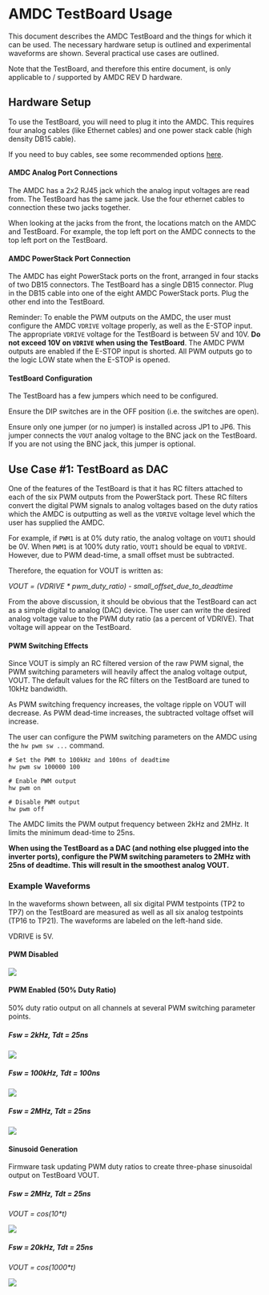 # AMDC TestBoard Usage

This document describes the AMDC TestBoard and the things for which it can be used. The necessary hardware setup is outlined and experimental waveforms are shown. Several practical use cases are outlined.

Note that the TestBoard, and therefore this entire document, is only applicable to / supported by AMDC REV D hardware.

## Hardware Setup

To use the TestBoard, you will need to plug it into the AMDC. This requires four analog cables (like Ethernet cables) and one power stack cable (high density DB15 cable).

If you need to buy cables, see some recommended options [here](https://github.com/Severson-Group/AMDC-Hardware/tree/develop/Accessories/TestBoard/REV20200624A#recommended-cables).

#### AMDC Analog Port Connections

The AMDC has a 2x2 RJ45 jack which the analog input voltages are read from. The TestBoard has the same jack. Use the four ethernet cables to connection these two jacks together.

When looking at the jacks from the front, the locations match on the AMDC and TestBoard. For example, the top left port on the AMDC connects to the top left port on the TestBoard.

#### AMDC PowerStack Port Connection

The AMDC has eight PowerStack ports on the front, arranged in four stacks of two DB15 connectors. The TestBoard has a single DB15 connector. Plug in the DB15 cable into one of the eight AMDC PowerStack ports. Plug the other end into the TestBoard.

Reminder: To enable the PWM outputs on the AMDC, the user must configure the AMDC `VDRIVE` voltage properly, as well as the E-STOP input. The appropriate `VDRIVE` voltage for the TestBoard is between 5V and 10V. **Do not exceed 10V on `VDRIVE` when using the TestBoard**. The AMDC PWM outputs are enabled if the E-STOP input is shorted. All PWM outputs go to the logic LOW state when the E-STOP is opened.

#### TestBoard Configuration

The TestBoard has a few jumpers which need to be configured.

Ensure the DIP switches are in the OFF position (i.e. the switches are open).

Ensure only one jumper (or no jumper) is installed across JP1 to JP6. This jumper connects the `VOUT` analog voltage to the BNC jack on the TestBoard. If you are not using the BNC jack, this jumper is optional.

## Use Case #1: TestBoard as DAC

One of the features of the TestBoard is that it has RC filters attached to each of the six PWM outputs from the PowerStack port. These RC filters convert the digital PWM signals to analog voltages based on the duty ratios which the AMDC is outputting as well as the `VDRIVE` voltage level which the user has supplied the AMDC.

For example, if `PWM1` is at 0% duty ratio, the analog voltage on `VOUT1` should be 0V. When `PWM1` is at 100% duty ratio, `VOUT1` should be equal to `VDRIVE`. However, due to PWM dead-time, a small offset must be subtracted.

Therefore, the equation for VOUT is written as:

*VOUT = (VDRIVE * pwm_duty_ratio) - small_offset_due_to_deadtime*

From the above discussion, it should be obvious that the TestBoard can act as a simple digital to analog (DAC) device. The user can write the desired analog voltage value to the PWM duty ratio (as a percent of VDRIVE). That voltage will appear on the TestBoard.

#### PWM Switching Effects

Since VOUT is simply an RC filtered version of the raw PWM signal, the PWM switching parameters will heavily affect the analog voltage output, VOUT. The default values for the RC filters on the TestBoard are tuned to 10kHz bandwidth.

As PWM switching frequency increases, the voltage ripple on VOUT will decrease. As PWM dead-time increases, the subtracted voltage offset will increase.

The user can configure the PWM switching parameters on the AMDC using the `hw pwm sw ...` command.

```
# Set the PWM to 100kHz and 100ns of deadtime
hw pwm sw 100000 100

# Enable PWM output
hw pwm on

# Disable PWM output
hw pwm off
```

The AMDC limits the PWM output frequency between 2kHz and 2MHz. It limits the minimum dead-time to 25ns.

**When using the TestBoard as a DAC (and nothing else plugged into the inverter ports), configure the PWM switching parameters to 2MHz with 25ns of deadtime. This will result in the smoothest analog VOUT.**

### Example Waveforms

In the waveforms shown between, all six digital PWM testpoints (TP2 to TP7) on the TestBoard are measured as well as all six analog testpoints (TP16 to TP21). The waveforms are labeled on the left-hand side.

VDRIVE is 5V.

#### PWM Disabled

![](images/testboard/no-pwm.png)

#### PWM Enabled (50% Duty Ratio)

50% duty ratio output on all channels at several PWM switching parameter points.

##### Fsw = 2kHz, Tdt = 25ns

![](images/testboard/pwm-enabled-2kHz-25ns-50d.png)

##### Fsw = 100kHz, Tdt = 100ns

![](images/testboard/pwm-enabled-100kHz-100ns-50d.png)

##### Fsw = 2MHz, Tdt = 25ns

![](images/testboard/pwm-enabled-2MHz-25ns-50d.png)

#### Sinusoid Generation

Firmware task updating PWM duty ratios to create three-phase sinusoidal output on TestBoard VOUT.

##### Fsw = 2MHz, Tdt = 25ns

_VOUT = cos(10*t)_

![](images/testboard/pwm-enabled-2MHz-25ns-sine-10rad.png)

##### Fsw = 20kHz, Tdt = 25ns

_VOUT = cos(1000*t)_

![](images/testboard/pwm-enabled-20kHz-25ns-sine-1000rad.png)

